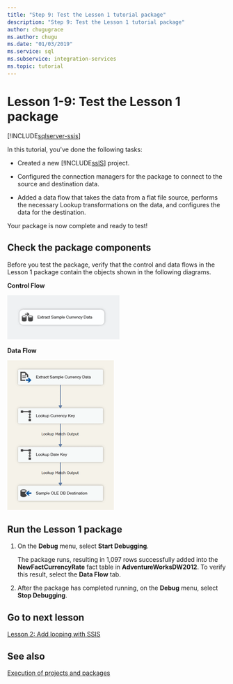 ```yaml
---
title: "Step 9: Test the Lesson 1 tutorial package"
description: "Step 9: Test the Lesson 1 tutorial package"
author: chugugrace
ms.author: chugu
ms.date: "01/03/2019"
ms.service: sql
ms.subservice: integration-services
ms.topic: tutorial
---
```

# Lesson 1-9: Test the Lesson 1 package

[!INCLUDE[sqlserver-ssis](../includes/applies-to-version/sqlserver-ssis.md)]



In this tutorial, you've done the following tasks:  
  
-   Created a new [!INCLUDE[ssIS](../includes/ssis-md.md)] project.  
  
-   Configured the connection managers for the package to connect to the source and destination data.  
  
-   Added a data flow that takes the data from a flat file source, performs the necessary Lookup transformations on the data, and configures the data for the destination.  
  
Your package is now complete and ready to test!
  
## Check the package components
  
Before you test the package, verify that the control and data flows in the Lesson 1 package contain the objects shown in the following diagrams.  
  
**Control Flow** 
  
![Control flow in package](../integration-services/media/task9lesson1control.gif "Control flow in package")  
  
**Data Flow**  
  
![Data flow in package](../integration-services/media/task9lesson1data.gif "Data flow in package")  
  
## Run the Lesson 1 package  
  
1.  On the **Debug** menu, select **Start Debugging**.  
  
    The package runs, resulting in 1,097 rows successfully added into the **NewFactCurrencyRate** fact table in **AdventureWorksDW2012**. To verify this result, select the **Data Flow** tab.
  
2.  After the package has completed running, on the **Debug** menu, select **Stop Debugging**.  
  
## Go to next lesson
[Lesson 2: Add looping with SSIS](../integration-services/lesson-2-adding-looping-with-ssis.md)  
  
## See also  
[Execution of projects and packages](packages/run-integration-services-ssis-packages.md) 
  
  
  
